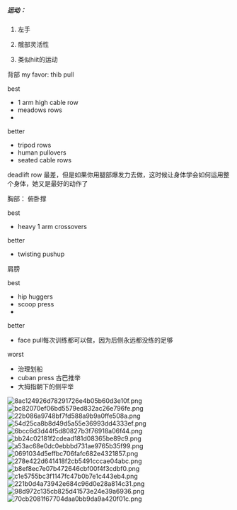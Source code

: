 ##### 运动：

1. 左手

2. 髋部灵活性

3. 类似hiit的运动



背部
my favor: thib pull

best

- 1 arm high cable row
- meadows rows
- 

better

- tripod rows
- human pullovers
- seated cable rows

deadlift row 最差，但是如果你用腿部爆发力去做，这时候让身体学会如何运用整个身体，她又是最好的动作了

胸部：
俯卧撑

best

- heavy 1 arm crossovers

better

- twisting pushup

肩膀

best

- hip huggers
- scoop press
- 

better

- face pull每次训练都可以做，因为后侧永远都没练的足够

worst

- 治理划船
- cuban press 古巴推举
- 大拇指朝下的侧平举



![8ac124926d78291726e4b05b60d3e10f.png](.\..\..\..\..\images\3cbb997c4e70413b9d9e8bd1ac0e2c8e.webp)
![bc82070ef06bd5579ed832ac26e796fe.png](.\..\..\..\..\images\0ca3b580ebbd429797fb18f3da041564.webp)
![22b086a9748bf7fd588a9b9a0ffe508a.png](.\..\..\..\..\images\278464d593964864911972628ff6eb62.webp)
![54d25ca8b8d49d5a55e36993dd4333ef.png](.\..\..\..\..\images\91f749d1dd9f460e94f19946a751842c.webp)
![6bcc6d3d44f5d80827b3f76918a06f44.png](.\..\..\..\..\images\eeba5e66dc544b09a8c06edd4e47ba6f.webp)
![bb24c02181f2cdead181d08365be89c9.png](.\..\..\..\..\images\6a156f657fe24d3e97021fc8973b91a7.webp)
![a53ac68e0dc0ebbbd731ae9765b35f99.png](.\..\..\..\..\images\c5761eec584f497dafe4d38f827810b3.webp)
![0691034d5effbc706fafc682e4321857.png](.\..\..\..\..\images\d5bfcc7eb49e4f688927933dc7e3a312.webp)
![278e422d641418f2cb5491cccae04abc.png](.\..\..\..\..\images\eaf2caf4baac4d7791a219a9cbf77bfc.webp)
![b8ef8ec7e07b472646cbf00f4f3cdbf0.png](.\..\..\..\..\images\f2a8b91b2aa24c48b338bd25ff2e9dd1.webp)
![c1e5755bc3f1147fc47b0b7e1c443eb4.png](.\..\..\..\..\images\4f48ee2a28d94a62812bb7a18445755b.webp)
![221b0d4a73942e684c96d0e28a814c31.png](.\..\..\..\..\images\b0aa242cd0634c29b887efe0be8069cc.webp)
![98d972c135cb825d41573e24e39a6936.png](.\..\..\..\..\images\16730399e2474e0e85ab016f0233ebf4.webp)
![70cb2081f67704daa0bb9da9a420f01c.png](.\..\..\..\..\images\33430621a3c1470a8e6fc8137c7e5b0c.webp)